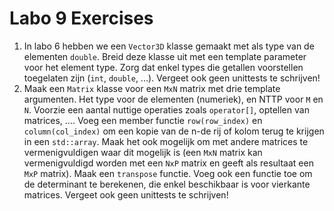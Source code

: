 # Labo 9 Exercises

1. In labo 6 hebben we een `Vector3D` klasse gemaakt met als type van de elementen `double`. Breid deze klasse uit met een template parameter voor het element type. Zorg dat enkel types die getallen voorstellen toegelaten zijn (`int`, `double`, ...). Vergeet ook geen unittests te schrijven!
2. Maak een `Matrix` klasse voor een `MxN` matrix met drie template argumenten. Het type voor de elementen (numeriek), en NTTP voor `M` en `N`. Voorzie een aantal nuttige operaties zoals `operator[]`, optellen van matrices, .... Voeg een member functie `row(row_index)` en `column(col_index)` om een kopie van de n-de rij of kolom terug te krijgen in een `std::array`. Maak het ook mogelijk om met andere matrices te vermenigvuldigen waar dit mogelijk is (een `MxN` matrix kan vermenigvuldigd worden met een `NxP` matrix en geeft als resultaat een `MxP` matrix). Maak een `transpose` functie. Voeg ook een functie toe om de determinant te berekenen, die enkel beschikbaar is voor vierkante matrices. Vergeet ook geen unittests te schrijven!
